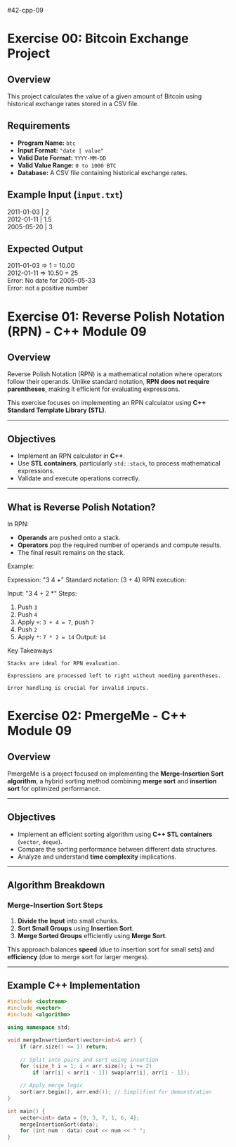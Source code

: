 #42-cpp-09

# Exercise 00: Bitcoin Exchange Project

## Overview
This project calculates the value of a given amount of Bitcoin using historical exchange rates stored in a CSV file.

## Requirements
- **Program Name:** `btc`
- **Input Format:** `"date | value"`
- **Valid Date Format:** `YYYY-MM-DD`
- **Valid Value Range:** `0 to 1000 BTC`
- **Database:** A CSV file containing historical exchange rates.

## Example Input (`input.txt`)
2011-01-03 | 2 <br/>
2012-01-11 | 1.5 <br/>
2005-05-20 | 3 <br/>

## Expected Output
2011-01-03 => 1 = 10.00 <br/>
2012-01-11 => 10.50 = 25 <br/>
Error: No date for 2005-05-33 <br/>
Error: not a positive number <br/>


# **Exercise 01: Reverse Polish Notation (RPN) - C++ Module 09**

## **Overview**
Reverse Polish Notation (RPN) is a mathematical notation where operators follow their operands. Unlike standard notation, **RPN does not require parentheses**, making it efficient for evaluating expressions.

This exercise focuses on implementing an RPN calculator using **C++ Standard Template Library (STL)**.

---

## **Objectives**
- Implement an RPN calculator in **C++**.
- Use **STL containers**, particularly `std::stack`, to process mathematical expressions.
- Validate and execute operations correctly.

---

## **What is Reverse Polish Notation?**
In RPN:
- **Operands** are pushed onto a stack.
- **Operators** pop the required number of operands and compute results.
- The final result remains on the stack.

Example:

Expression: "3 4 +" Standard notation: (3 + 4) RPN execution:

Input: "3 4 + 2 *"
Steps:
1. Push `3`
2. Push `4`
3. Apply `+`: `3 + 4 = 7`, push `7`
4. Push `2`
5. Apply `*`: `7 * 2 = 14`
Output: `14`

Key Takeaways

    Stacks are ideal for RPN evaluation.

    Expressions are processed left to right without needing parentheses.

    Error handling is crucial for invalid inputs.

# **Exercise 02: PmergeMe - C++ Module 09**

## **Overview**
PmergeMe is a project focused on implementing the **Merge-Insertion Sort algorithm**, a hybrid sorting method combining **merge sort** and **insertion sort** for optimized performance.

---

## **Objectives**
- Implement an efficient sorting algorithm using **C++ STL containers** (`vector`, `deque`).
- Compare the sorting performance between different data structures.
- Analyze and understand **time complexity** implications.

---

## **Algorithm Breakdown**
### **Merge-Insertion Sort Steps**
1. **Divide the Input** into small chunks.
2. **Sort Small Groups** using **Insertion Sort**.
3. **Merge Sorted Groups** efficiently using **Merge Sort**.

This approach balances **speed** (due to insertion sort for small sets) and **efficiency** (due to merge sort for larger merges).

---

## **Example C++ Implementation**
```cpp
#include <iostream>
#include <vector>
#include <algorithm>

using namespace std;

void mergeInsertionSort(vector<int>& arr) {
    if (arr.size() <= 1) return;
    
    // Split into pairs and sort using insertion
    for (size_t i = 1; i < arr.size(); i += 2)
        if (arr[i] < arr[i - 1]) swap(arr[i], arr[i - 1]);

    // Apply merge logic
    sort(arr.begin(), arr.end()); // Simplified for demonstration
}

int main() {
    vector<int> data = {9, 3, 7, 1, 6, 4};
    mergeInsertionSort(data);
    for (int num : data) cout << num << " ";
}
